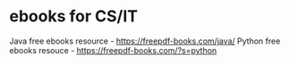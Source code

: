 # ebooks for CS/IT 
Java free ebooks resource - https://freepdf-books.com/java/
Python free ebooks resouce - https://freepdf-books.com/?s=python
